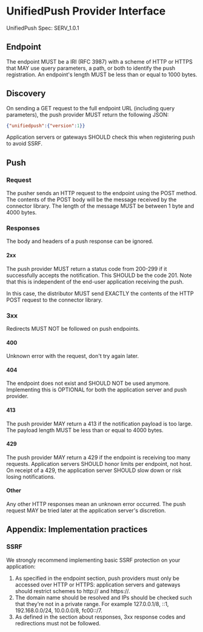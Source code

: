 # UnifiedPush Provider Interface

UnifiedPush Spec: SERV_1.0.1

## Endpoint

The endpoint MUST be a IRI (RFC 3987) with a scheme of HTTP or HTTPS that MAY use query parameters, a path, or both to identify the push registration. An endpoint's length MUST be less than or equal to 1000 bytes.

## Discovery

On sending a GET request to the full endpoint URL (including query parameters), the push provider MUST return the following JSON:
```json
{"unifiedpush":{"version":1}}
```

Application servers or gateways SHOULD check this when registering push to avoid SSRF.

## Push

### Request

The pusher sends an HTTP request to the endpoint using the POST method. The contents of the POST body will be the message received by the connector library. The length of the message MUST be between 1 byte and 4000 bytes.


### Responses

The body and headers of a push response can be ignored.

#### 2xx

The push provider MUST return a status code from 200-299 if it successfully accepts the notification. This SHOULD be the code 201. Note that this is independent of the end-user application receiving the push.

In this case, the distributor MUST send EXACTLY the contents of the HTTP POST request to the connector library.

### 3xx

Redirects MUST NOT be followed on push endpoints.

#### 400

Unknown error with the request, don't try again later.

#### 404

The endpoint does not exist and SHOULD NOT be used anymore. Implementing this is OPTIONAL for both the application server and push provider.

#### 413

The push provider MAY return a 413 if the notification payload is too large. The payload length MUST be less than or equal to 4000 bytes.

#### 429 

The push provider MAY return a 429 if the endpoint is receiving too many requests. Application servers SHOULD honor limits per endpoint, not host. On receipt of a 429, the application server SHOULD slow down or risk losing notifications.

#### Other 
Any other HTTP responses mean an unknown error occurred. The push request MAY be tried later at the application server's discretion.

## Appendix: Implementation practices

### SSRF

We strongly recommend implementing basic SSRF protection on your application:

1. As specified in the endpoint section, push providers must only be accessed over HTTP or HTTPS: application servers and gateways should restrict schemes to http:// and https://.
2. The domain name should be resolved and IPs should be checked such that they're not in a private range. For example 127.0.0.1/8, ::1, 192.168.0.0/24, 10.0.0.0/8, fc00::/7.
3. As defined in the section about responses, 3xx response codes and redirections must not be followed.
